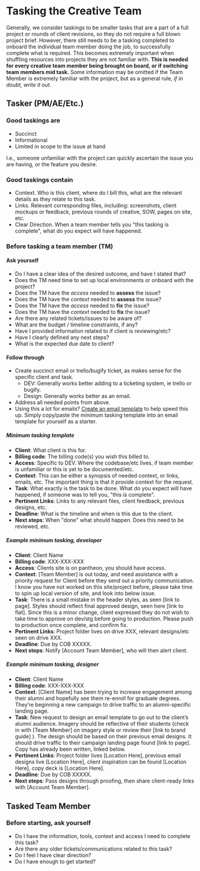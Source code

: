 # Tasking the Creative Team

Generally, we consider taskings to be smaller tasks that are a part of a full project or rounds of client revisions, so they do not require a full blown project brief. However, there still needs to be a tasking completed to onboard the individual team member doing the job, to successfully complete what is required. This becomes extremely important when shuffling resources into projects they are not familiar with. **This is needed for every creative team member being brought on board, or if switching team members mid task.** Some information may be omitted if the Team Member is extremely familiar with the project, but as a general rule, *if in doubt, write it out*.

## Tasker (PM/AE/Etc.)

### Good taskings are

- Succinct
- Informational
- Limited in scope to the issue at hand

I.e., someone unfamiliar with the project can quickly ascertain the issue you are having, or the feature you desire.

### Good taskings contain

- Context. Who is this client, where do I bill this, what are the relevant details as they relate to this task.
- Links. Relevant corresponding files, including: screenshots, client mockups or feedback, previous rounds of creative, SOW, pages on site, etc.
- Clear Direction. When a team member tells you "this tasking is complete", what do you expect will have happened.

### Before tasking a team member (TM)

#### Ask yourself

- Do I have a clear idea of the desired outcome, and have I stated that?
- Does the TM need time to set up local environments or onboard with the project?
- Does the TM have the *access* needed to **assess** the issue?
- Does the TM have the *context* needed to **assess** the issue?
- Does the TM have the *access* needed to **fix** the issue?
- Does the TM have the *context* needed to **fix** the issue?
- Are there any related tickets/issues to be aware of?
- What are the budget / timeline constraints, if any?
- Have I provided information related to if client is reviewing/etc?
- Have I clearly defined any next steps?
- What is the expected due date to client?

#### Follow through

- Create succinct email or trello/bugify ticket, as makes sense for the specific client and task.
  - DEV: Generally works better adding to a ticketing system, ie trello or bugify.
  - Design: Generally works better as an email.
- Address all needed points from above.
- Using this a lot for emails? [Create an email template](https://support.google.com/a/users/answer/9308990?hl=en) to help speed this up. Simply copy/paste the minimum tasking template into an email template for yourself as a starter.

##### Minimum tasking template

- **Client**: What client is this for.
- **Billing code**: The billing code(s) you wish this billed to.
- **Access**: Specific to DEV. Where the codebase/etc lives, if team member is unfamiliar or this is yet to be documented/etc.
- **Context**: This can be either a synopsis of needed context, or links, emails, etc. The important thing is that it provide context for the request.
- **Task**: What exactly is the task to be done. What do you expect will have happened, if someone was to tell you, "this is complete".
- **Pertinent Links**: Links to any relevant files, client feedback, previous designs, etc.
- **Deadline**: What is the timeline and when is this due to the client.
- **Next steps**: When "done" what should happen. Does this need to be reviewed, etc.

##### Example minimum tasking, developer

- **Client**: Client Name
- **Billing code**: XXX-XXX-XXX
- **Access**: Clients site is on pantheon, you should have access.
- **Context**: [Team Member] is out today, and need assistance with a priority request for Client before they send out a priority communication. I know you have not worked on this site/project before, please take time to spin up local version of site, and look into below issue.
- **Task**: There is a small mistake in the header styles, as seen [link to page]. Styles should reflect final approved design, seen here [link to flat]. Since this is a minor change, client expressed they do not wish to take time to approve on dev/stg before going to production. Please push to production once complete, and confirm fix.
- **Pertinent Links**: Project folder lives on drive XXX, relevant designs/etc seen on drive XXX.
- **Deadline**: Due by COB XXXXX.
- **Next steps**: Notify [Account Team Member], who will then alert client.

##### Example minimum tasking, designer

- **Client**: Client Name
- **Billing code**: XXX-XXX-XXX
- **Context**: [Client Name] has been trying to increase engagement among their alumni and hopefully see them re-enroll for graduate degrees. They’re beginning a new campaign to drive traffic to an alumni-specific landing page.
- **Task**: New request to design an email template to go out to the client’s alumni audience. Imagery should be reflective of their students (check in with [Team Member] on imagery style or review their [link to brand guide] ). The design should be based on their previous email designs. It should drive traffic to their campaign landing page found [link to page]. Copy has already been written, linked below.
- **Pertinent Links**: Project folder lives [Location Here], previous email designs live [Location Here], client inspiration can be found [Location Here], copy deck is [Location Here].
- **Deadline**: Due by COB XXXXX.
- **Next steps**: Pass designs through proofing, then share client-ready links with [Account Team Member].

## Tasked Team Member

### Before starting, ask yourself

- Do I have the information, tools, context and access I need to complete this task?
- Are there any older tickets/communications related to this task?
- Do I feel I have clear direction?
- Do I have enough to get started?
